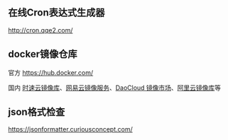 ## 在线Cron表达式生成器

http://cron.qqe2.com/

## docker镜像仓库

官方 https://hub.docker.com/

国内 [时速云镜像库](https://www.tenxcloud.com/ "时速云镜像库")、[网易云镜像服务](https://www.163yun.com/product/repo "网易云镜像服务")、[DaoCloud 镜像市场](https://www.daocloud.io/ "DaoCloud 镜像市场")、[阿里云镜像库](https://www.aliyun.com/product/containerservice?utm_content=se_1292836 "阿里云镜像库")等

## json格式检查

https://jsonformatter.curiousconcept.com/